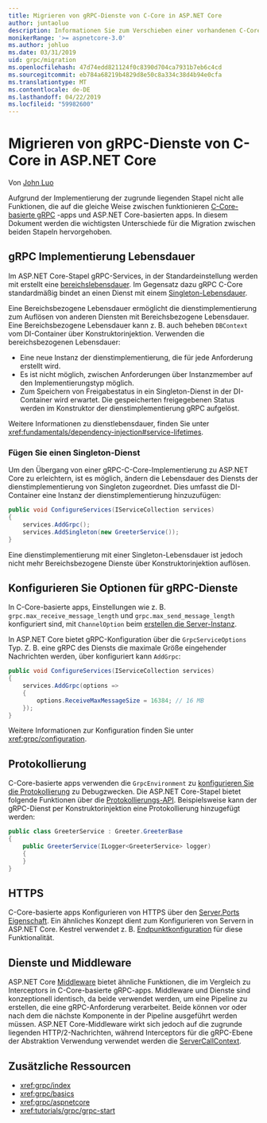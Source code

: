 ```yaml
---
title: Migrieren von gRPC-Dienste von C-Core in ASP.NET Core
author: juntaoluo
description: Informationen Sie zum Verschieben einer vorhandenen C-Core-Basis gRPC-app auf ASP.NET Core-Stapel ausgeführt.
monikerRange: '>= aspnetcore-3.0'
ms.author: johluo
ms.date: 03/31/2019
uid: grpc/migration
ms.openlocfilehash: 47d74edd821124f0c8390d704ca7931b7eb6c4cd
ms.sourcegitcommit: eb784a68219b4829d8e50c8a334c38d4b94e0cfa
ms.translationtype: MT
ms.contentlocale: de-DE
ms.lasthandoff: 04/22/2019
ms.locfileid: "59982600"
---
```

# <a name="migrating-grpc-services-from-c-core-to-aspnet-core"></a>Migrieren von gRPC-Dienste von C-Core in ASP.NET Core

Von [John Luo](https://github.com/juntaoluo)

Aufgrund der Implementierung der zugrunde liegenden Stapel nicht alle Funktionen, die auf die gleiche Weise zwischen funktionieren [C-Core-basierte gRPC](https://grpc.io/blog/grpc-stacks) -apps und ASP.NET Core-basierten apps. In diesem Dokument werden die wichtigsten Unterschiede für die Migration zwischen beiden Stapeln hervorgehoben.

## <a name="grpc-service-implementation-lifetime"></a>gRPC Implementierung Lebensdauer

Im ASP.NET Core-Stapel gRPC-Services, in der Standardeinstellung werden mit erstellt eine [bereichslebensdauer](xref:fundamentals/dependency-injection#service-lifetimes). Im Gegensatz dazu gRPC C-Core standardmäßig bindet an einen Dienst mit einem [Singleton-Lebensdauer](xref:fundamentals/dependency-injection#service-lifetimes).

Eine Bereichsbezogene Lebensdauer ermöglicht die dienstimplementierung zum Auflösen von anderen Diensten mit Bereichsbezogene Lebensdauer. Eine Bereichsbezogene Lebensdauer kann z. B. auch beheben `DBContext` vom DI-Container über Konstruktorinjektion. Verwenden die bereichsbezogenen Lebensdauer:

* Eine neue Instanz der dienstimplementierung, die für jede Anforderung erstellt wird.
* Es ist nicht möglich, zwischen Anforderungen über Instanzmember auf den Implementierungstyp möglich.
* Zum Speichern von Freigabestatus in ein Singleton-Dienst in der DI-Container wird erwartet. Die gespeicherten freigegebenen Status werden im Konstruktor der dienstimplementierung gRPC aufgelöst.

Weitere Informationen zu dienstlebensdauer, finden Sie unter <xref:fundamentals/dependency-injection#service-lifetimes>.

### <a name="add-a-singleton-service"></a>Fügen Sie einen Singleton-Dienst

Um den Übergang von einer gRPC-C-Core-Implementierung zu ASP.NET Core zu erleichtern, ist es möglich, ändern die Lebensdauer des Diensts der dienstimplementierung von Singleton zugeordnet. Dies umfasst die DI-Container eine Instanz der dienstimplementierung hinzuzufügen:

```csharp
public void ConfigureServices(IServiceCollection services)
{
    services.AddGrpc();
    services.AddSingleton(new GreeterService());
}
```

Eine dienstimplementierung mit einer Singleton-Lebensdauer ist jedoch nicht mehr Bereichsbezogene Dienste über Konstruktorinjektion auflösen.

## <a name="configure-grpc-services-options"></a>Konfigurieren Sie Optionen für gRPC-Dienste

In C-Core-basierte apps, Einstellungen wie z. B. `grpc.max_receive_message_length` und `grpc.max_send_message_length` konfiguriert sind, mit `ChannelOption` beim [erstellen die Server-Instanz](https://grpc.io/grpc/csharp/api/Grpc.Core.Server.html#Grpc_Core_Server__ctor_System_Collections_Generic_IEnumerable_Grpc_Core_ChannelOption__).

In ASP.NET Core bietet gRPC-Konfiguration über die `GrpcServiceOptions` Typ. Z. B. eine gRPC des Diensts die maximale Größe eingehender Nachrichten werden, über konfiguriert kann `AddGrpc`:

```csharp
public void ConfigureServices(IServiceCollection services)
{
    services.AddGrpc(options =>
    {
        options.ReceiveMaxMessageSize = 16384; // 16 MB
    });
}
```

Weitere Informationen zur Konfiguration finden Sie unter <xref:grpc/configuration>.

## <a name="logging"></a>Protokollierung

C-Core-basierte apps verwenden die `GrpcEnvironment` zu [konfigurieren Sie die Protokollierung](https://grpc.io/grpc/csharp/api/Grpc.Core.GrpcEnvironment.html?q=size#Grpc_Core_GrpcEnvironment_SetLogger_Grpc_Core_Logging_ILogger_) zu Debugzwecken. Die ASP.NET Core-Stapel bietet folgende Funktionen über die [Protokollierungs-API](xref:fundamentals/logging/index). Beispielsweise kann der gRPC-Dienst per Konstruktorinjektion eine Protokollierung hinzugefügt werden:

```csharp
public class GreeterService : Greeter.GreeterBase
{
    public GreeterService(ILogger<GreeterService> logger)
    {
    }
}
```

## <a name="https"></a>HTTPS

C-Core-basierte apps Konfigurieren von HTTPS über den [Server.Ports Eigenschaft](https://grpc.io/grpc/csharp/api/Grpc.Core.Server.html#Grpc_Core_Server_Ports). Ein ähnliches Konzept dient zum Konfigurieren von Servern in ASP.NET Core. Kestrel verwendet z. B. [Endpunktkonfiguration](xref:fundamentals/servers/kestrel#endpoint-configuration) für diese Funktionalität.

## <a name="interceptors-and-middleware"></a>Dienste und Middleware

ASP.NET Core [Middleware](xref:fundamentals/middleware/index) bietet ähnliche Funktionen, die im Vergleich zu Interceptors in C-Core-basierte gRPC-apps. Middleware und Dienste sind konzeptionell identisch, da beide verwendet werden, um eine Pipeline zu erstellen, die eine gRPC-Anforderung verarbeitet. Beide können vor oder nach dem die nächste Komponente in der Pipeline ausgeführt werden müssen. ASP.NET Core-Middleware wirkt sich jedoch auf die zugrunde liegenden HTTP/2-Nachrichten, während Interceptors für die gRPC-Ebene der Abstraktion Verwendung verwendet werden die [ServerCallContext](https://grpc.io/grpc/csharp/api/Grpc.Core.ServerCallContext.html).

## <a name="additional-resources"></a>Zusätzliche Ressourcen

* <xref:grpc/index>
* <xref:grpc/basics>
* <xref:grpc/aspnetcore>
* <xref:tutorials/grpc/grpc-start>
